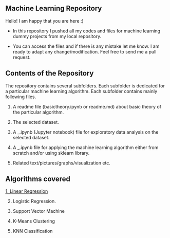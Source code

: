 <h2 align="left"> Machine Learning Repository </h2>

Hello! I am happy that you are here :)

- In this repository I pushed all my codes and files for machine learning dummy projects from my local repository.

- You can access the files and if there is any mistake let me know. I am ready to adapt any change/modification. Feel free to send me a pull request.



<h2 align="left">Contents of the Repository </h2>
The repository contains several subfolders. Each subfolder is dedicated for a particular machine learning algorithm. Each subfolder contains mainly following files.

1. A readme file (basictheory.ipynb or readme.md) about basic theory of the particular algorithm.

2. The selected dataset.

3. A _.ipynb (Jupyter notebook) file for exploratory data analysis on the selected dataset.

4. A _.ipynb file for applying the machine learning algorithm either from scratch and/or using sklearn library. 

5. Related text/pictures/graphs/visualization etc.



## Algorithms covered

[1. Linear Regression](/linear-regression/readme.md)

2. Logistic Regression.

3. Support Vector Machine 

4. K-Means Clustering

5. KNN Classification


